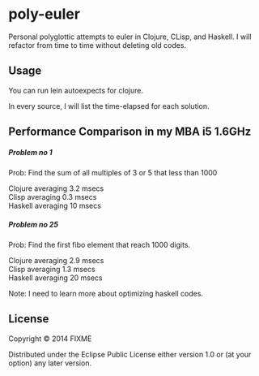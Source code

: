 # poly-euler

Personal polyglottic attempts to euler in Clojure, CLisp, and
Haskell. I will refactor from time to time without deleting old codes. 

## Usage

You can run lein autoexpects for clojure.

In every source, I will list the time-elapsed for each solution. 

## Performance Comparison in my MBA i5 1.6GHz

##### Problem no 1

Prob: Find the sum of all multiples of 3 or 5 that less than 1000

Clojure averaging 3.2 msecs  
Clisp averaging 0.3 msecs  
Haskell averaging 10 msecs  

##### Problem no 25

Prob: Find the first fibo element that reach 1000 digits.

Clojure averaging 2.9 msecs  
Clisp averaging 1.3 msecs  
Haskell averaging 20 msecs  

Note: I need to learn more about optimizing haskell codes.

## License

Copyright © 2014 FIXME

Distributed under the Eclipse Public License either version 1.0 or (at
your option) any later version.
